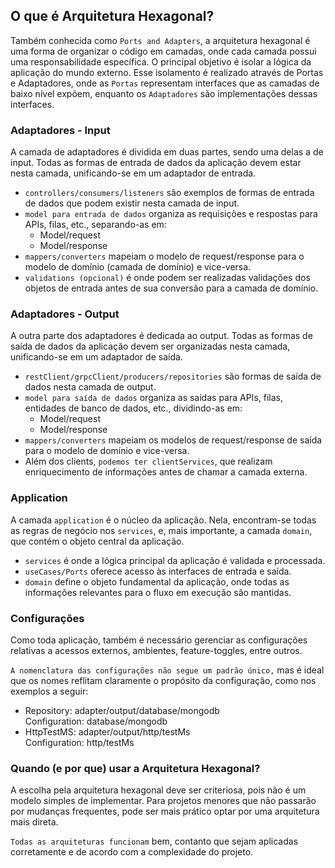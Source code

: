## O que é Arquitetura Hexagonal?

Também conhecida como `Ports and Adapters`, a arquitetura hexagonal é uma forma de organizar o código em camadas, onde cada camada possui uma responsabilidade específica. O principal objetivo é isolar a lógica da aplicação do mundo externo. Esse isolamento é realizado através de Portas e Adaptadores, onde as `Portas` representam interfaces que as camadas de baixo nível expõem, enquanto os `Adaptadores` são implementações dessas interfaces.

### Adaptadores - Input

A camada de adaptadores é dividida em duas partes, sendo uma delas a de input. Todas as formas de entrada de dados da aplicação devem estar nesta camada, unificando-se em um adaptador de entrada.

* `controllers/consumers/listeners` são exemplos de formas de entrada de dados que podem existir nesta camada de input.  
* `model para entrada de dados` organiza as requisições e respostas para APIs, filas, etc., separando-as em:
  * Model/request  
  * Model/response  
* `mappers/converters` mapeiam o modelo de request/response para o modelo de domínio (camada de domínio) e vice-versa.  
* `validations (opcional)` é onde podem ser realizadas validações dos objetos de entrada antes de sua conversão para a camada de domínio.

### Adaptadores - Output

A outra parte dos adaptadores é dedicada ao output. Todas as formas de saída de dados da aplicação devem ser organizadas nesta camada, unificando-se em um adaptador de saída.

* `restClient/grpcClient/producers/repositories` são formas de saída de dados nesta camada de output.  
* `model para saída de dados` organiza as saídas para APIs, filas, entidades de banco de dados, etc., dividindo-as em:
  * Model/request  
  * Model/response  
* `mappers/converters` mapeiam os modelos de request/response de saída para o modelo de domínio e vice-versa.  
* Além dos clients, `podemos ter clientServices`, que realizam enriquecimento de informações antes de chamar a camada externa.

### Application

A camada `application` é o núcleo da aplicação. Nela, encontram-se todas as regras de negócio nos `services`, e, mais importante, a camada `domain`, que contém o objeto central da aplicação.

* `services` é onde a lógica principal da aplicação é validada e processada.  
* `useCases/Ports` oferece acesso às interfaces de entrada e saída.  
* `domain` define o objeto fundamental da aplicação, onde todas as informações relevantes para o fluxo em execução são mantidas.

### Configurações

Como toda aplicação, também é necessário gerenciar as configurações relativas a acessos externos, ambientes, feature-toggles, entre outros.

`A nomenclatura das configurações não segue um padrão único,` mas é ideal que os nomes reflitam claramente o propósito da configuração, como nos exemplos a seguir:

- Repository: adapter/output/database/mongodb  
  Configuration: database/mongodb  
- HttpTestMS: adapter/output/http/testMs  
  Configuration: http/testMs  

### Quando (e por que) usar a Arquitetura Hexagonal?

A escolha pela arquitetura hexagonal deve ser criteriosa, pois não é um modelo simples de implementar. Para projetos menores que não passarão por mudanças frequentes, pode ser mais prático optar por uma arquitetura mais direta.

`Todas as arquiteturas funcionam` bem, contanto que sejam aplicadas corretamente e de acordo com a complexidade do projeto.
